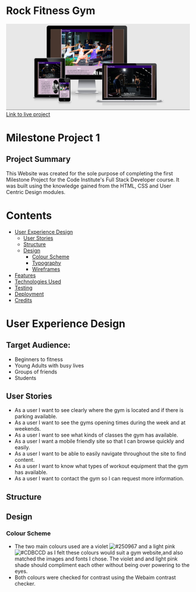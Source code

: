 # Rock Fitness Gym

![am i responsive image](assets/images/responsive-image.png)
[Link to live project]()

# Milestone Project 1

## Project Summary
This Website was created for the sole purpose of completing the first Milestone Project for the Code Institute's Full Stack Developer course. 
It was built using the knowledge gained from the HTML, CSS and User Centric Design modules.

# Contents
* [User Experience Design](#User-Experience-Design)
  * [User Stories](#User-Stories)
  * [Structure](#Structure)
  * [Design](#Design)
    * [Colour Scheme](#Colour-Scheme)
    * [Typography](#Typography)
    * [Wireframes](#Wireframes)
* [Features](#Features)
* [Technologies Used](#Technologies-Used)
* [Testing](#Testing)
* [Deployment](#Deployment)
* [Credits](#Credits)

# User Experience Design

## Target Audience:
* Beginners to fitness
* Young Adults with busy lives
* Groups of friends 
* Students 

## User Stories
* As a user I want to see clearly where the gym is located and if there is parking available.
* As a user I want to see the gyms opening times during the week and at weekends.
* As a user I want to see what kinds of classes the gym has available.
* As a user I want a mobile friendly site so that I can browse quickly and easily.
* As a user I want to be able to easily navigate throughout the site to find content.
* As a user I want to know what types of workout equipment that the gym has available.
* As a user I want to contact the gym so I can request more information.

## Structure

## Design
### Colour Scheme
* The two main colours used are a violet ![#250967](https://via.placeholder.com/15/250967/000000?text=+) and a light pink ![#CDBCCD](https://via.placeholder.com/15/CDBCCD/000000?text=+) as I felt these colours would suit a gym website,and also matched the images and fonts I chose. The violet and and light pink shade should compliment each other without being over powering to the eyes.
* Both colours were checked for contrast using the Webaim contrast checker.





